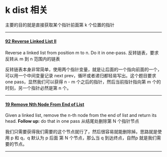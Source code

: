 ﻿# k dist 相关
主要的目的就是直接获取某个指针前面第 k 个位置的指针

--------------------------------------------------------
#### [92 Reverse Linked List II](https://leetcode.com/problems/reverse-linked-list-ii/)
Reverse a linked list from position m to n. Do it in one-pass.
反转链表，要求反转从 m 到 n 范围内的链表

反转链表本身非常简单，使用两个指针变量，就是让后面的一个指向前面的一个，可以用一个中间变量记录 next prev，循环或者递归都轻易写出。这个题目要求 one pass，显然我们可以获得 n - m 个之后的指针，然后当前指针指向第 m 个的时刻，另一个指针必然是第 n 个。

--------------------------------------------------------
#### [19 Remove Nth Node From End of List](https://leetcode.com/problems/remove-nth-node-from-end-of-list/)
Given a linked list, remove the n-th node from the end of list and return its head.
**Follow up:** do that in one pass
从结尾处删除第 N 个指针节点 

我们只需要获得我们需要的这个节点就行了，然后很容易就能删除掉。思路就是使用 p 和 q，q 默认为 p 后面 第 N 个节点，那么当 q 到达终点，自然p 就是我们需要的节点。

--------------------------------------------------------
